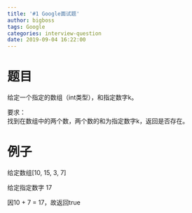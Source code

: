 ```yaml
---
title: '#1 Google面试题'
author: bigboss
tags: Google
categories: interview-question
date: 2019-09-04 16:22:00
---
```

# 题目
给定一个指定的数组（int类型），和指定数字k。

要求：  
找到在数组中的两个数，两个数的和为指定数字k，返回是否存在。

# 例子
给定数组[10, 15, 3, 7]  

给定指定数字 17  

因10 + 7 = 17，故返回true
